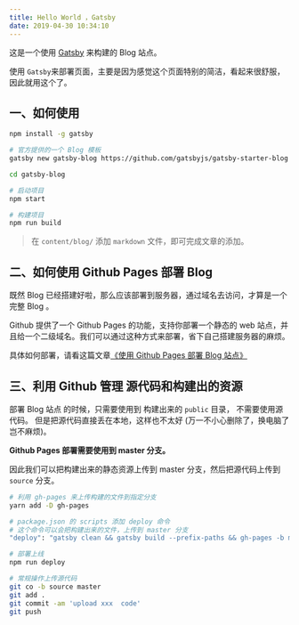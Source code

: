 ```yaml
---
title: Hello World ，Gatsby
date: 2019-04-30 10:34:10
---
```


这是一个使用 [Gatsby](https://www.gatsbyjs.org) 来构建的 Blog 站点。

使用 `Gatsby`来部署页面，主要是因为感觉这个页面特别的简洁，看起来很舒服，因此就用这个了。

## 一、如何使用

```bash
npm install -g gatsby

# 官方提供的一个 Blog 模板
gatsby new gatsby-blog https://github.com/gatsbyjs/gatsby-starter-blog

cd gatsby-blog

# 启动项目
npm start

# 构建项目
npm run build

```

> 在 `content/blog/` 添加 `markdown` 文件，即可完成文章的添加。

## 二、如何使用 Github Pages 部署 Blog

既然 Blog 已经搭建好啦，那么应该部署到服务器，通过域名去访问，才算是一个完整 Blog 。

Github 提供了一个 Github Pages 的功能，支持你部署一个静态的 web 站点，并且给一个二级域名。我们可以通过这种方式来部署，省下自己搭建服务器的麻烦。

具体如何部署，请看这篇文章[《使用 Github Pages 部署 Blog 站点》](/github-pages/)

## 三、利用 Github 管理 源代码和构建出的资源

部署 Blog 站点 的时候，只需要使用到 构建出来的 `public` 目录， 不需要使用源代码。 但是把源代码直接丢在本地，这样也不太好 (万一不小心删除了，换电脑了岂不麻烦)。

**Github Pages 部署需要使用到 master 分支。**

因此我们可以把构建出来的静态资源上传到 master 分支，然后把源代码上传到 `source` 分支。

```bash
# 利用 gh-pages 来上传构建的文件到指定分支
yarn add -D gh-pages

# package.json 的 scripts 添加 deploy 命令
# 这个命令可以会把构建出来的文件，上传到 master 分支
"deploy": "gatsby clean && gatsby build --prefix-paths && gh-pages -b master -d public",

# 部署上线
npm run deploy

# 常规操作上传源代码
git co -b source master
git add .
git commit -am 'upload xxx  code'
git push
```

